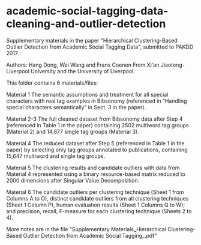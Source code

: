 # academic-social-tagging-data-cleaning-and-outlier-detection

Supplementary materials in the paper "Hierarchical Clustering-Based Outlier Detection
from Academic Social Tagging Data", submitted to PAKDD 2017.

Authors: Hang Dong, Wei Wang and Frans Coenen
From Xi'an Jiaotong-Liverpool University and the University of Liverpool.

This folder contains 6 materials/files: 

Material 1 The semantic assumptions and treatment for all special characters with real tag examples in Bibsonomy (referenced in “Handling special characters semantically” in Sect. 3 in the paper).

Material 2-3 The full cleaned dataset from Bibsonomy data after Step 4 (referenced in Table 1 in the paper) containing 2502 multiword tag groups (Material 2) and 14,877 single tag groups (Material 3).

Material 4 The reduced dataset after Step 5 (referenced in Table 1 in the paper) by selecting only tag groups annotated to publications, containing 15,647 multiword and single tag groups.

Material 5 The clustering results and candidate outliers with data from Material 4 represented using a binary resource-based matrix reduced to 2000 dimensions after Singular Value Decomposition.

Material 6 The candidate outliers per clustering technique (Sheet 1 from Columns A to O), distinct candidate outliers from all clustering techniques (Sheet 1 Column P), human evaluation results (Sheet 1 Columns Q to W); and precision, recall, F-measure for each clustering technique (Sheets 2 to 4). 

More notes are in the file "Supplementary Materials_Hierarchical Clustering-Based Outlier Detection from Academic Social Tagging_.pdf"
